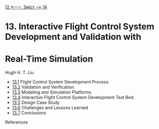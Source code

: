 [12 <--- ](12.md) [   Зміст   ](README.md) [--> 14](14.md)

# 13. Interactive Flight Control System Development and Validation with

# Real-Time Simulation

*Hugh H. T. Liu*

- [13.1](13_1.md)  Flight Control System Development Process. 
- [13.2](13_2.md)  Validation and Verification. 
- [13.3](13_3.md)  Modeling and Simulation Platforms. 
- [13.4](13_4.md)  Interactive Flight Control System Development Test Bed. 
- [13.5](13_5.md)  Design Case Study 
- [13.6](13_6.md)  Challenges and Lessons Learned 
- [13.7](13_7.md)  Conclusions 

References 